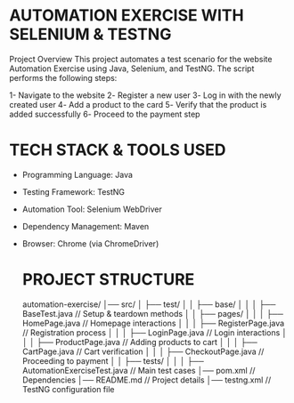 # AUTOMATION EXERCISE WITH SELENIUM & TESTNG

Project Overview
This project automates a test scenario for the website Automation Exercise using Java, Selenium, and TestNG. The script performs the following steps:

1- Navigate to the website
2️- Register a new user
3️- Log in with the newly created user
4️- Add a product to the card
5️- Verify that the product is added successfully
6️- Proceed to the payment step

# TECH STACK & TOOLS USED
- Programming Language: Java
- Testing Framework: TestNG
- Automation Tool: Selenium WebDriver
- Dependency Management: Maven
- Browser: Chrome (via ChromeDriver)

  # PROJECT STRUCTURE
  automation-exercise/
│── src/
│   ├── test/
│   │   ├── base/
│   │   │   ├── BaseTest.java  // Setup & teardown methods
│   │   ├── pages/
│   │   │   ├── HomePage.java  // Homepage interactions
│   │   │   ├── RegisterPage.java  // Registration process
│   │   │   ├── LoginPage.java  // Login interactions
│   │   │   ├── ProductPage.java  // Adding products to cart
│   │   │   ├── CartPage.java  // Cart verification
│   │   │   ├── CheckoutPage.java  // Proceeding to payment
│   │   ├── tests/
│   │   │   ├── AutomationExerciseTest.java  // Main test cases
│── pom.xml  // Dependencies
│── README.md  // Project details
│── testng.xml  // TestNG configuration file
